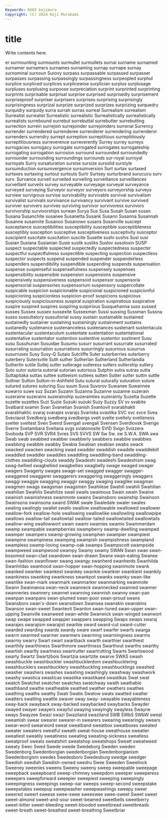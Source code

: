 ```yaml
---
Keywords: 6683 kojimura
Copyright: (C) 2024 Koji Murakami
---
```


# title

Write contents here.



er surmounting surmounts surmullet surmullets surnai surname surnamed surnamer
surnamers surnames surnaming surnap surnape surnay surnominal surnoun Surovy surpass
surpassable surpassed surpasser surpasses surpassing surpassingly surpassingness surpeopled surphul surplice
surpliced surplices surplicewise surplician surplus surplusage surpluses surplusing surpoose surpreciation
surprint surprinted surprinting surprints surprisable surprisal surprise surprised surprisedly surprisement
surpriseproof surpriser surprisers surprises surprising surprisingly surprisingness surprizal surprize surprized
surprizes surprizing surquedry surquidry surquidy surra surrah surras surreal Surrealism
surrealism Surrealist surrealist Surrealistic surrealistic Surrealistically surrealistically surrealists surrebound surrebut
surrebuttal surrebutter surrebutting surrection surrein surrejoin surrejoinder surrejoinders surrenal Surrency
surrender surrendered surrenderee surrenderer surrendering surrenderor surrenders surrendry surrept surreption
surreptitious surreptitiously surreptitiousness surreverence surreverently Surrey surrey surreys surrogacies surrogacy
surrogate surrogated surrogates surrogateship surrogating surrogation surrosion surround surrounded surroundedly
surrounder surrounding surroundings surrounds sur-royal surroyal surroyals Surry sursaturation sursise
sursize sursolid surstyle sursumduction sursumvergence sursumversion Surt surtax surtaxed surtaxes
surtaxing surtout surtouts Surtr Surtsey surturbrand surucucu surv surv. Survance
surveil surveiled surveiling surveillance surveillances surveillant surveils survey surveyable surveyage
surveyal surveyance surveyed surveying Surveyor surveyor surveyors surveyorship surveys surview
survigrous survise survivability survivable survival survivalism survivalist survivals survivance survivancy
survivant survive survived surviver survivers survives surviving survivor survivoress survivors
survivorship survivorships surwan Surya Sus Susa Susah Susan susan Susana
Susanchite susanee Susanetta Susank Susann Susanna Susannah Susanne susannite Susanoo
Susanowo susans Susanville suscept susceptance susceptibilities susceptibility susceptible susceptibleness susceptibly
susception susceptive susceptiveness susceptivity susceptor suscipient suscitate suscitation suscite Susette
sushi sushis Susi susi Susian Susiana Susianian Susie suslik susliks
Suslov susotoxin SUSP suspect suspectable suspected suspectedly suspectedness suspecter suspectful
suspectfulness suspectible suspecting suspection suspectless suspector suspects suspend suspended suspender
suspenderless suspenders suspendibility suspendible suspending suspends suspensation suspense suspenseful suspensefulness
suspensely suspenses suspensibility suspensible suspension suspensions suspensive suspensively suspensiveness suspensoid
suspensor suspensoria suspensorial suspensories suspensorium suspensory suspercollate suspicable suspicion suspicionable
suspicional suspicioned suspicionful suspicioning suspicionless suspicion-proof suspicions suspicious suspiciously suspiciousness
suspiral suspiration suspiratious suspirative suspire suspired suspires suspiring suspirious Susquehanna
suss sussed susses Sussex sussex sussexite Sussexman Sussi sussing Sussman
Sussna susso sussultatory sussultorial sussy sustain sustainable sustained sustainedly sustainer
sustaining sustainingly sustainment sustains sustanedly sustenance sustenanceless sustenances sustenant sustentacula
sustentacular sustentaculum sustentate sustentation sustentational sustentative sustentator sustention sustentive sustentor
sustinent Susu susu Susuhunan Susuidae Susumu susurr susurrant susurrate susurrated
susurrating susurration susurrations susurringly susurrous susurrus susurruses Susy Susy-Q Sutaio
Sutcliffe Suter suterberries suterberry suterbery Sutersville Suth suther Sutherlan Sutherland
Sutherlandia Sutherlin sutile Sutlej sutler sutlerage sutleress sutlers sutlership sutlery
Suto sutor sutoria sutorial sutorian sutorious Sutphin sutra sutras sutta
Suttapitaka suttas suttee sutteeism suttees sutten Sutter sutter suttin suttle
Suttner Sutton Sutton-in-Ashfield Sutu sutural suturally suturation suture sutured sutures
suturing Suu suum Suva Suvorov Suwanee Suwannee suwarro suwe suz
Suzan Suzann Suzanna Suzanne suzanne suzerain suzeraine suzerains suzerainship suzerainties
suzerainty Suzetta Suzette suzette suzettes Suzi Suzie Suzuki suzuki Suzy
Suzzy SV sv svabite Svalbard svamin Svan Svanetian Svanish Svantovit
svarabhakti svarabhaktic svaraj svarajes svarajs Svarloka svastika SVC svc svce
Svea Sveciaost Svedberg svedberg svedbergs svelt svelte sveltely svelteness svelter
sveltest Sven Svend Svengali svengali Svensen Sverdlovsk Sverige Sverre Svetambara
Svetlana svgs sviatonosite SVID Svign Svizzera Svoboda SVP SVR SVR4
Svres SVS SVVS SW Sw Sw. sw S.W.A. SWA swa
Swab swab swabbed swabber swabberly swabbers swabbie swabbies swabbing swabble
swabby Swabia Swabian swabian swabs swack swacked swacken swacking swad
swadder swaddish swaddle swaddlebill swaddled swaddler swaddles swaddling swaddling-band swaddling-clothes
swaddling-clouts swaddy Swadeshi swadeshi Swadeshism swag swag-bellied swagbellied swagbellies swagbelly
swage swaged swager swagers Swagerty swages swage-set swagged swagger swagger-
swaggered swaggerer swaggerers swaggering swaggeringly swaggers swaggi swaggie swagging swaggir
swaggy swaging swaglike swagman swagmen swags swagsman swagsmen Swahilese Swahili
swahili Swahilian swahilian Swahilis Swahilize swail swails swaimous Swain swain
Swaine swainish swainishness swainmote swains Swainsboro swainship Swainson Swainsona swainsona
swaird SWAK swale Swaledale swaler swales swaling swalingly swallet swallo
swallow swallowable swallowed swallower swallow-fork swallow-hole swallowing swallowlike swallowling swallowpipe
swallows swallow-tail swallowtail swallow-tailed swallowtailed swallowtails swallow-wing swallowwort swam swami
swamies swamis Swammerdam swamp swampable swampberries swampberry swamp-dwelling swamped swamper
swampers swamp-growing swamphen swampier swampiest swampine swampiness swamping swampish swampishness
swampland swampless swamp-loving swamp-oak swamps Swampscott swampside swampweed swampwood swampy
Swamy swamy SWAN Swan swan swan-bosomed swan-clad swandown swan-drawn Swane
swan-eating Swanee swan-fashion swanflower swang swangy swanherd swanherds Swanhilda Swanhildas
swanhood swan-hopper swan-hopping swanimote swank swanked swanker swankest swankey swankie
swankier swankiest swankily swankiness swanking swankness swankpot swanks swanky swan-like
swanlike swan-mark swanmark swanmarker swanmarking swanmote Swann Swannanoa swan-neck swanneck
swannecked swanned swanner swanneries swannery swannet swanning swannish swanny swan-pan
swanpan swanpans swan-plumed swan-poor swan-proud swans Swansboro swan's-down swansdown Swansea
swanskin swanskins Swanson swan-sweet Swantevit Swanton swan-tuned swan-upper swan-upping Swanville
swanweed swan-white Swanwick swan-winged swanwort swap swape swapped swapper swappers
swapping Swaps swaps swaraj swarajes swarajism swarajist swarbie sward sward-cut
sward-cutter swarded swarding swards swardy sware swarf swarfer swarfs swarga
swarm swarmed swarmer swarmers swarming swarmingness swarms swarmy swarry Swart
swart swartback swarth swarthier swarthiest swarthily swarthiness Swarthmore swarthness Swarthout
swarths swarthy swartish swartly swartness swartrutter swartrutting Swarts Swartswood swarty
Swartz Swartzbois Swartzia swartzite swarve SWAS swash swashbuckle swashbuckler swashbucklerdom
swashbucklering swashbucklers swashbucklery swashbuckling swashbucklings swashed swasher swashers swashes swashing
swashingly swashway swashwork swashy swastica swasticas swastika swastikaed swastikas Swat
swat swatch Swatchel swatcher swatches swatchway swath swathable swathband swathe
swatheable swathed swather swathers swathes swathing swaths swathy Swati Swatis
Swatow swats swatted swatter swatters swatting swattle swaver sway sway-
swayable swayableness sway-back swayback sway-backed swaybacked swaybacks Swayder swayed swayer
swayers swayful swaying swayingly swayless Swayne sways Swayzee Swazi swazi
Swaziland swaziland SWB SWbS SWbW sweal sweamish swear swearer swearer-in
swearers swearing swearingly swears swear-word swearword sweat sweatband sweatbox sweatboxes
sweated sweater sweaters sweatful sweath sweat-house sweathouse sweatier sweatiest sweatily
sweatiness sweating sweating-sickness sweatless sweatproof sweats sweatshirt sweatshop sweatshops Sweatt
sweatweed sweaty Swec Swed Swede swede Swedeborg Sweden sweden Swedenborg
Swedenborgian swedenborgian Swedenborgianism Swedenborgism swedes Swedesboro Swedesburg swedge swedger Swedish
swedish Swedish-owned swedru Swee Sweeden Sweelinck Sweeney sweenies sweens Sweeny
sweeny sweep sweepable sweepage sweepback sweepboard sweep-chimney sweepdom sweeper sweeperess
sweepers sweepforward sweepier sweepiest sweeping sweepingly sweepingness sweepings sweep-oar sweeps
sweep-second sweepstake sweepstakes sweepup sweepwasher sweepwashings sweepy sweer sweered sweert
sweese swee-swee sweeswee swee-sweet Sweet sweet sweet-almond sweet-and-sour sweet-beamed sweetbells
sweetberry sweet-bitter sweet-bleeding sweet-blooded sweetbread sweetbreads sweet-breath sweet-breathed sweet-breathing Sweetbriar
